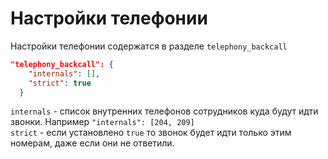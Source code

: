 # Настройки телефонии

Настройки телефонии содержатся в разделе `telephony_backcall`

```json
"telephony_backcall": {
    "internals": [],
    "strict": true
  }
```

`internals` - список внутренних телефонов сотрудников куда будут идти звонки. Например `"internals": [204, 209]`    
`strict` - если установлено `true` то звонок будет идти только этим номерам, даже если они не ответили.
